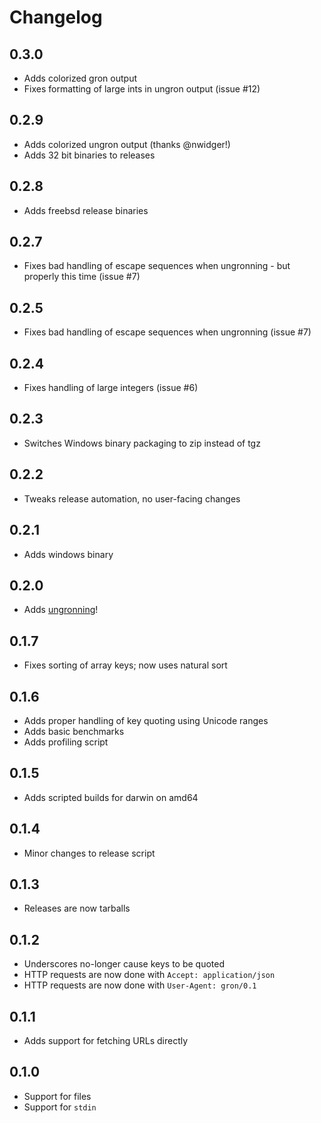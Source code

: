 # Changelog

## 0.3.0
- Adds colorized gron output
- Fixes formatting of large ints in ungron output (issue #12)

## 0.2.9
- Adds colorized ungron output (thanks @nwidger!)
- Adds 32 bit binaries to releases

## 0.2.8
- Adds freebsd release binaries

## 0.2.7
- Fixes bad handling of escape sequences when ungronning - but properly this time (issue #7)

## 0.2.5
- Fixes bad handling of escape sequences when ungronning (issue #7)

## 0.2.4
- Fixes handling of large integers (issue #6)

## 0.2.3
- Switches Windows binary packaging to zip instead of tgz

## 0.2.2
- Tweaks release automation, no user-facing changes

## 0.2.1
- Adds windows binary

## 0.2.0
- Adds [ungronning](README.mkd#ungronning)!

## 0.1.7
- Fixes sorting of array keys; now uses natural sort

## 0.1.6
- Adds proper handling of key quoting using Unicode ranges
- Adds basic benchmarks
- Adds profiling script

## 0.1.5
- Adds scripted builds for darwin on amd64

## 0.1.4
- Minor changes to release script

## 0.1.3
- Releases are now tarballs

## 0.1.2
- Underscores no-longer cause keys to be quoted
- HTTP requests are now done with `Accept: application/json`
- HTTP requests are now done with `User-Agent: gron/0.1`

## 0.1.1
- Adds support for fetching URLs directly

## 0.1.0
- Support for files
- Support for `stdin`

